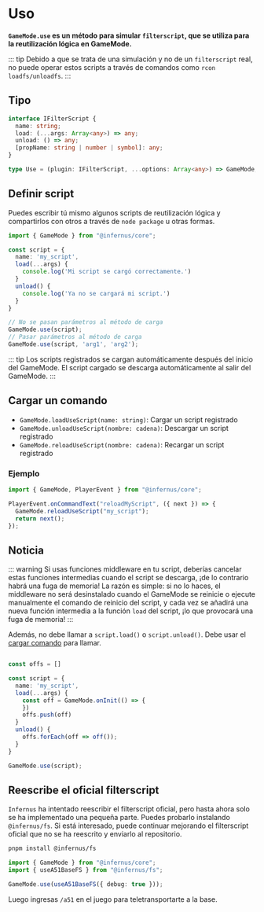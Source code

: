 # Uso

**`GameMode.use` es un método para simular `filterscript`, que se utiliza para la reutilización lógica en GameMode.**

::: tip
Debido a que se trata de una simulación y no de un `filterscript` real, no puede operar estos scripts a través de comandos como `rcon loadfs/unloadfs`.
:::

## Tipo

```ts
interface IFilterScript {
  name: string;
  load: (...args: Array<any>) => any;
  unload: () => any;
  [propName: string | number | symbol]: any;
}

type Use = (plugin: IFilterScript, ...options: Array<any>) => GameMode;
```

## Definir script

Puedes escribir tú mismo algunos scripts de reutilización lógica y compartirlos con otros a través de `node package` u otras formas.

```ts
import { GameMode } from "@infernus/core";

const script = {
  name: 'my_script',
  load(...args) {
    console.log('Mi script se cargó correctamente.')
  }
  unload() {
    console.log('Ya no se cargará mi script.')
  }
}

// No se pasan parámetros al método de carga
GameMode.use(script);
// Pasar parámetros al método de carga
GameMode.use(script, 'arg1', 'arg2');
```

::: tip
Los scripts registrados se cargan automáticamente después del inicio del GameMode.
El script cargado se descarga automáticamente al salir del GameMode.
:::

## Cargar un comando

- `GameMode.loadUseScript(name: string)`: Cargar un script registrado
- `GameMode.unloadUseScript(nombre: cadena)`: Descargar un script registrado
- `GameMode.reloadUseScript(nombre: cadena)`: Recargar un script registrado

### Ejemplo

```ts
import { GameMode, PlayerEvent } from "@infernus/core";

PlayerEvent.onCommandText("reloadMyScript", ({ next }) => {
  GameMode.reloadUseScript("my_script");
  return next();
});
```

## Noticia

::: warning
Si usas funciones middleware en tu script, deberías cancelar estas funciones intermedias cuando el script se descarga, ¡de lo contrario habrá una fuga de memoria!
La razón es simple: si no lo haces, el middleware no será desinstalado cuando el GameMode se reinicie o ejecute manualmente el comando de reinicio del script, y cada vez se añadirá una nueva función intermedia a la función `load` del script, ¡lo que provocará una fuga de memoria!
:::

Además, no debe llamar a `script.load()` o `script.unload()`. Debe usar el [cargar comando](#load-command) para llamar.

```ts

const offs = []

const script = {
  name: 'my_script',
  load(...args) {
    const off = GameMode.onInit(() => {
    })
    offs.push(off)
  }
  unload() {
    offs.forEach(off => off());
  }
}

GameMode.use(script);

```

## Reescribe el oficial filterscript

`Infernus` ha intentado reescribir el filterscript oficial, pero hasta ahora solo se ha implementado una pequeña parte. Puedes probarlo instalando `@infernus/fs`. Si está interesado, puede continuar mejorando el filterscript oficial que no se ha reescrito y enviarlo al repositorio.

```sh
pnpm install @infernus/fs
```

```ts
import { GameMode } from "@infernus/core";
import { useA51BaseFS } from "@infernus/fs";

GameMode.use(useA51BaseFS({ debug: true }));
```

Luego ingresas `/a51` en el juego para teletransportarte a la base.
